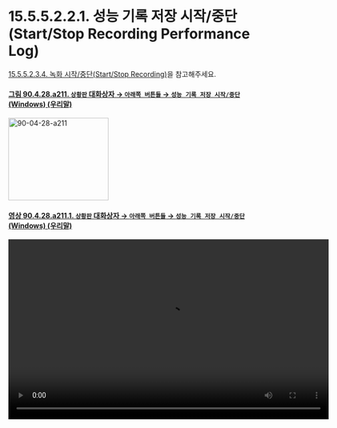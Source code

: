 # 15.5.5.2.2.1. 성능 기록 저장 시작/중단(Start/Stop Recording Performance Log)
[15.5.5.2.3.4. 녹화 시작/중단(Start/Stop Recording)](./15-05-05-02-03-04-start_stop_recording.md)을 참고해주세요.

<a id="90-04-28-a211"></a>

#### [그림 90.4.28.a211. `상황판` 대화상자 → `아래쪽 버튼들` → `성능 기록 저장 시작/중단` (Windows) (우리말)](./90-04-0028-dashboard.md#90-04-28-a211)
<img width="200" height="165" alt="90-04-28-a211" src="https://github.com/user-attachments/assets/569979cf-35e4-4679-9bab-5d82b8a35f80" />

<a id="90-04-28-a211-01"></a>

#### [영상 90.4.28.a211.1. `상황판` 대화상자 → `아래쪽 버튼들` → `성능 기록 저장 시작/중단` (Windows) (우리말)](./90-04-0028-dashboard.md#90-04-28-a211-01)
<video controls="controls" width="640" height="360" src="https://github.com/user-attachments/assets/28369f27-6fdd-42c7-9075-ecd315b3de7c"></video>